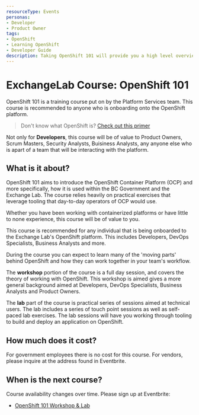 ```yaml
---
resourceType: Events
personas: 
- Developer
- Product Owner
tags:
- OpenShift
- Learning OpenShift
- Developer Guide
description: Taking OpenShift 101 will provide you a high level overview of OpenShift and how it is used in Gov. Learn about this and how you can attend a course.
---
```


# ExchangeLab Course: OpenShift 101

OpenShift 101 is a training course put on by the Platform Services team. This course is recommended to anyone who is onboarding onto the OpenShift platform. 

> Don't know what OpenShift is? [Check out this primer](https://www.openshift.com/learn/what-is-openshift)

Not only for __Developers__, this course will be of value to Product Owners, Scrum Masters, Security Analysts, Buisiness Analysts,
any anyone else who is apart of a team that will be interacting with the platform.

## What is it about? 

OpenShift 101 aims to introduce the OpenShift Container Platform (OCP) and more specifically, how it is used within the BC Government and the Exchange Lab. The course relies heavily on practical exercises that leverage tooling that day-to-day operators of OCP would use.

Whether you have been working with containerized platforms or have little to none experience, this course will be of value to you.

This course is recommended for any individual that is being onboarded to the Exchange Lab's OpenShift platform. This includes Developers, DevOps Specialists, Business Analysts and more.

During the course you can expect to learn many of the 'moving parts' behind OpenShift and how they can work together in your team's workflow. 

The **workshop** portion of the course is a full day session, and covers the theory of working with OpenShift. This workshop is aimed gives a more general background aimed at Developers, DevOps Specialists, Business Analysts and Product Owners. 

The **lab** part of the course is practical series of sessions aimed at technical users. The lab includes a series of touch point sessions as well as self-paced lab exercises. The lab sessions will have you working through tooling to build and deploy an application on OpenShift.

## How much does it cost?

For government employees there is no cost for this course. For vendors, please inquire at the address found in Eventbrite.

## When is the next course?

Course availability changes over time. Please sign up at Eventbrite:
* [OpenShift 101 Workshop & Lab](https://openshift101.eventbrite.ca/)
